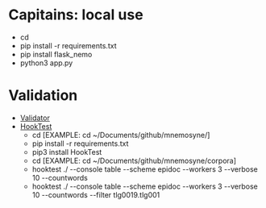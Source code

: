 # Capitains: local use
* cd <PATH>
* pip install -r requirements.txt
* pip install flask_nemo
* python3 app.py

# Validation
* [Validator](https://capitains-validator.herokuapp.com/)
* [HookTest](https://github.com/Capitains/HookTest)
    * cd <PATH> [EXAMPLE: cd ~/Documents/github/mnemosyne/]
    * pip install -r requirements.txt
    * pip3 install HookTest
    * cd <PATH-TO-CORPORA> [EXAMPLE: cd ~/Documents/github/mnemosyne/corpora]
    * hooktest ./ --console table --scheme epidoc --workers 3 --verbose 10 --countwords
    * hooktest ./ --console table --scheme epidoc --workers 3 --verbose 10 --countwords --filter tlg0019.tlg001
